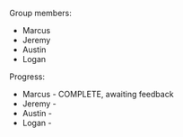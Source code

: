 Group members:

*	Marcus
*	Jeremy
*	Austin
*	Logan

Progress:
*	Marcus - COMPLETE, awaiting feedback
*	Jeremy -
*	Austin -
*	Logan -
